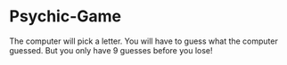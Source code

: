 # Psychic-Game
The computer will pick a letter.  You will have to guess what the computer guessed.  But you only have 9 guesses before you lose!
